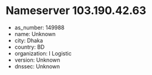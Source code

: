 # Nameserver 103.190.42.63

* as_number: 149988
* name: Unknown
* city: Dhaka
* country: BD
* organization: I Logistic
* version: Unknown
* dnssec: Unknown
